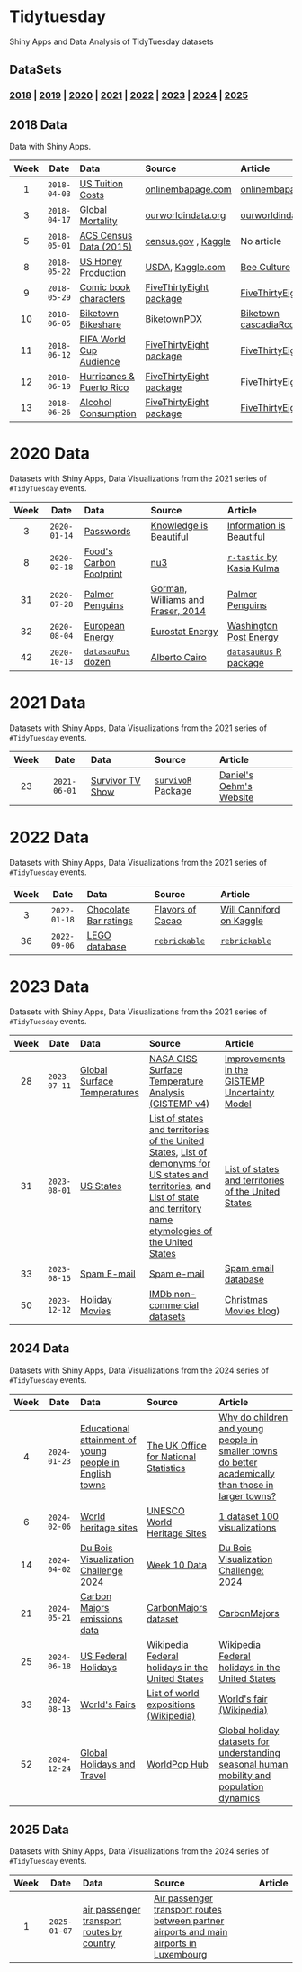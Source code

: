# Tidytuesday

Shiny Apps and Data Analysis of TidyTuesday datasets

## DataSets

### [2018](2018) \| [2019](2019) \| [2020](2020) \| [2021](2021) \| [2022](2022) \| [2023](2023) \| [2024](2024) \| [2025](2025)

## 2018 Data

Data with Shiny Apps.

| Week | Date | Data | Source | Article |
|:-------------:|:-------------:|:--------------|:--------------|:--------------|
| 1 | `2018-04-03` | [US Tuition Costs](2018/2018-04-02) | [onlinembapage.com](https://onlinembapage.com/average-tuition-and-educational-attainment-in-the-united-states/) | [onlinembapage.com](https://onlinembapage.com/wp-content/uploads/2016/03/AverageTuition_Part1b.jpg) |
| 3 | `2018-04-17` | [Global Mortality](2018/2018-04-16) | [ourworldindata.org](https://ourworldindata.org/) | [ourworldindata.org](https://ourworldindata.org/what-does-the-world-die-from) |
| 5 | `2018-05-01` | [ACS Census Data (2015)](2018/2018-04-30) | [census.gov](https://factfinder.census.gov/faces/nav/jsf/pages/index.xhtml) , [Kaggle](https://www.kaggle.com/muonneutrino/us-census-demographic-data) | No article |
| 8 | `2018-05-22` | [US Honey Production](2018/2018-05-21) | [USDA](http://usda.mannlib.cornell.edu/MannUsda/viewDocumentInfo.do?documentID=1520), [Kaggle.com](https://www.kaggle.com/jessicali9530/honey-production) | [Bee Culture](http://www.beeculture.com/u-s-honey-industry-report-2016/) |
| 9 | `2018-05-29` | [Comic book characters](2018/2018-05-29) | [FiveThirtyEight package](https://github.com/rudeboybert/fivethirtyeight) | [FiveThirtyEight.com](https://fivethirtyeight.com/features/women-in-comic-books/) |
| 10 | `2018-06-05` | [Biketown Bikeshare](2018/2018-06-05) | [BiketownPDX](https://www.biketownpdx.com/system-data) | [Biketown](https://www.biketownpdx.com/system-data) [cascadiaRconf/cRaggy](https://cascadiarconf.com/agenda/#craggy) |
| 11 | `2018-06-12` | [FIFA World Cup Audience](2018/2018-06-12) | [FiveThirtyEight package](https://github.com/rudeboybert/fivethirtyeight) | [FiveThirtyEight.com](https://fivethirtyeight.com/features/how-to-break-fifa/) |
| 12 | `2018-06-19` | [Hurricanes & Puerto Rico](2018-06-19) | [FiveThirtyEight package](https://github.com/rudeboybert/fivethirtyeight) | [FiveThirtyEight.com](https://fivethirtyeight.com/features/the-media-really-has-neglected-puerto-rico/) |
| 13 | `2018-06-26` | [Alcohol Consumption](2018/2018-06-26) | [FiveThirtyEight package](https://github.com/rudeboybert/fivethirtyeight) | [FiveThirtyEight.com](https://fivethirtyeight.com/features/dear-mona-followup-where-do-people-drink-the-most-beer-wine-and-spirits/) |

# 2020 Data

Datasets with Shiny Apps, Data Visualizations from the 2021 series of `#TidyTuesday` events.

| Week | Date | Data | Source | Article |
|:-------------:|:-------------:|:--------------|:--------------|:--------------|
| 3 | `2020-01-14` | [Passwords](2020/2020-01-14) | [Knowledge is Beautiful](https://docs.google.com/spreadsheets/d/1cz7TDhm0ebVpySqbTvrHrD3WpxeyE4hLZtifWSnoNTQ/edit#gid=21) | [Information is Beautiful](https://informationisbeautiful.net/visualizations/top-500-passwords-visualized/) |
| 8 | `2020-02-18` | [Food's Carbon Footprint](2020/2020-02-18) | [nu3](https://www.nu3.de/blogs/nutrition/food-carbon-footprint-index-2018) | [`r-tastic` by Kasia Kulma](https://r-tastic.co.uk/post/from-messy-to-tidy/) |
| 31 | `2020-07-28` | [Palmer Penguins](2020-07-28/readme.md) | [Gorman, Williams and Fraser, 2014](https://doi.org/10.1371/journal.pone.0090081) | [Palmer Penguins](https://allisonhorst.github.io/palmerpenguins/) |
| 32 | `2020-08-04` | [European Energy](2020/2020-08-04/readme.md) | [Eurostat Energy](https://ec.europa.eu/eurostat/statistics-explained/index.php/Electricity_generation_statistics_%E2%80%93_first_results) | [Washington Post Energy](https://www.washingtonpost.com/climate-environment/2020/07/30/biden-calls-100-percent-clean-electricity-by-2035-heres-how-far-we-have-go/?arc404=true&utm_medium=social&utm_source=twitter&utm_campaign=wp_graphics) |
| 42 | `2020-10-13` | [`datasauRus` dozen](2020/2020-10-13/readme.md) | [Alberto Cairo](http://www.thefunctionalart.com/2016/08/download-datasaurus-never-trust-summary.html) | [`datasauRus` R package](https://cran.r-project.org/web/packages/datasauRus/vignettes/Datasaurus.html) |

# 2021 Data

Datasets with Shiny Apps, Data Visualizations from the 2021 series of `#TidyTuesday` events.

| Week | Date | Data | Source | Article |
|:-------------:|:-------------:|:--------------|:--------------|:--------------|
| 23 | `2021-06-01` | [Survivor TV Show](2021/2021-06-01) | [`survivoR` Package](https://github.com/doehm/survivoR) | [Daniel's Oehm's Website](http://gradientdescending.com/survivor-data-from-the-tv-series-in-r/) |

# 2022 Data

Datasets with Shiny Apps, Data Visualizations from the 2021 series of `#TidyTuesday` events.

| Week | Date | Data | Source | Article |
|:-------------:|:-------------:|:--------------|:--------------|:--------------|
| 3 | `2022-01-18` | [Chocolate Bar ratings](2022/2022-01-18/readme.md) | [Flavors of Cacao](http://flavorsofcacao.com/chocolate_database.html) | [Will Canniford on Kaggle](https://www.kaggle.com/willcanniford/chocolate-bar-ratings-extensive-eda) |
| 36 | `2022-09-06` | [LEGO database](2022/2022-09-06) | [`rebrickable`](https://rebrickable.com/downloads/) | [`rebrickable`](https://rebrickable.com/downloads/) |

# 2023 Data

Datasets with Shiny Apps, Data Visualizations from the 2021 series of `#TidyTuesday` events.

| Week | Date | Data | Source | Article |
|:-------------:|:-------------:|:--------------|:--------------|:--------------|
| 28 | `2023-07-11` | [Global Surface Temperatures](2023/2023-07-11/readme.md) | [NASA GISS Surface Temperature Analysis (GISTEMP v4)](https://data.giss.nasa.gov/gistemp/) | [Improvements in the GISTEMP Uncertainty Model](https://agupubs.onlinelibrary.wiley.com/doi/10.1029/2018JD029522) |
| 31 | `2023-08-01` | [US States](2023/2023-08-01/readme.md) | [List of states and territories of the United States](https://en.wikipedia.org/wiki/List_of_states_and_territories_of_the_United_States), [List of demonyms for US states and territories](https://en.wikipedia.org/wiki/List_of_demonyms_for_US_states_and_territories), and [List of state and territory name etymologies of the United States](https://en.wikipedia.org/wiki/List_of_state_and_territory_name_etymologies_of_the_United_States) | [List of states and territories of the United States](https://en.wikipedia.org/wiki/List_of_states_and_territories_of_the_United_States) |
| 33 | `2023-08-15` | [Spam E-mail](2023/2023-08-15) | [Spam e-mail](https://vincentarelbundock.github.io/Rdatasets/doc/DAAG/spam7.html) | [Spam email database](https://archive.ics.uci.edu/dataset/94/spambase) |
| 50 | `2023-12-12` | [Holiday Movies](2023/2023-12-12/readme.md) | [IMDb non-commercial datasets](https://developer.imdb.com/non-commercial-datasets/) | [Christmas Movies blog](https://networkdatascience.ceu.edu/article/2019-12-16/christmas-movies)) |

## 2024 Data

Datasets with Shiny Apps, Data Visualizations from the 2024 series of `#TidyTuesday` events.

| Week | Date | Data | Source | Article |
|:-------------:|:-------------:|:--------------|:--------------|:--------------|
| 4 | `2024-01-23` | [Educational attainment of young people in English towns](2024/2024-01-23) | [The UK Office for National Statistics](https://www.ons.gov.uk/file?uri=/peoplepopulationandcommunity/educationandchildcare/datasets/educationalattainmentofyoungpeopleinenglishtownsdata/200708201819/youngpeoplesattainmentintownsreferencetable1.xlsx) | [Why do children and young people in smaller towns do better academically than those in larger towns?](https://www.ons.gov.uk/peoplepopulationandcommunity/educationandchildcare/articles/whydochildrenandyoungpeopleinsmallertownsdobetteracademicallythanthoseinlargertowns/2023-07-25) |
| 6 | `2024-02-06` | [World heritage sites](2024/2024-02-06) | [UNESCO World Heritage Sites](https://whc.unesco.org/en/list) | [1 dataset 100 visualizations](https://100.datavizproject.com/) |
| 14 | `2024-04-02` | [Du Bois Visualization Challenge 2024](2024/2024-04-02) | [Week 10 Data](https://raw.githubusercontent.com/ajstarks/dubois-data-portraits/master/challenge/2024/challenge10/data.csv) | [Du Bois Visualization Challenge: 2024](https://github.com/ajstarks/dubois-data-portraits/blob/master/challenge/2024/README.md) |
| 21 | `2024-05-21` | [Carbon Majors emissions data](2024/2024-05-21) | [CarbonMajors dataset](https://carbonmajors.org/Downloads) | [CarbonMajors](https://carbonmajors.org/) |
| 25 | `2024-06-18` | [US Federal Holidays](2024/2024-06-18) | [Wikipedia Federal holidays in the United States](https://en.wikipedia.org/wiki/Federal_holidays_in_the_United_States) | [Wikipedia Federal holidays in the United States](https://en.wikipedia.org/wiki/Federal_holidays_in_the_United_States) |
| 33 | `2024-08-13` | [World's Fairs](2024-08-13) | [List of world expositions (Wikipedia)](https://en.wikipedia.org/wiki/List_of_world_expositions) | [World's fair (Wikipedia)](https://en.wikipedia.org/wiki/World%27s_fair) |
| 52 | `2024-12-24` | [Global Holidays and Travel](2024/2024-12-24) | [WorldPop Hub](https://hub.worldpop.org/) | [Global holiday datasets for understanding seasonal human mobility and population dynamics](https://www.nature.com/articles/s41597-022-01120-z) |

## 2025 Data

Datasets with Shiny Apps, Data Visualizations from the 2024 series of `#TidyTuesday` events.

| Week | Date | Data | Source | Article |
|:-------------:|:-------------:|:--------------|:--------------|:--------------|
| 1 | `2025-01-07` | [air passenger transport routes by country](2025/2024-01-07) | [Air passenger transport routes between partner airports and main airports in Luxembourg](https://ec.europa.eu/eurostat/databrowser/view/avia_par_lu__custom_14829930/bookmark/line?lang=en&bookmarkId=fb7169d9-11d5-47de-9335-fa64107e66ea) |  |
